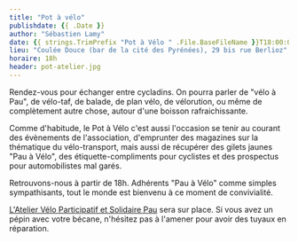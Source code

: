 ```yaml
---
title: "Pot à vélo"
publishdate: {{ .Date }}
author: "Sébastien Lamy"
date: {{ strings.TrimPrefix "Pot à Vélo " .File.BaseFileName }}T18:00:00+02:00
lieu: "Coulée Douce (bar de la cité des Pyrénées), 29 bis rue Berlioz"
horaire: 18h
header: pot-atelier.jpg
---
```


Rendez-vous pour échanger entre cycladins. On pourra parler de "vélo à Pau", 
de vélo-taf, de balade, de plan vélo, de vélorution, ou même de complètement
autre chose, autour d'une boisson rafraichissante.

<!--more-->

Comme d'habitude, le Pot à Vélo c'est aussi l'occasion se tenir au courant des 
évènements de l'association, d'emprunter des magazines sur la thématique du 
vélo-transport, mais aussi de récupérer des gilets jaunes "Pau à Vélo", des 
étiquette-compliments pour cyclistes et des prospectus pour automobilistes mal 
garés.

Retrouvons-nous à partir de 18h. Adhérents "Pau à Vélo" comme simples 
sympathisants, tout le monde est bienvenu à ce moment de convivialité.

[L'Atelier Vélo Participatif et Solidaire Pau] sera 
sur place. Si vous avez un pépin avec votre bécane, n'hésitez pas à l'amener 
pour avoir des tuyaux en réparation.

[L'Atelier Vélo Participatif et Solidaire Pau]: http://ateliervelopau.fr/